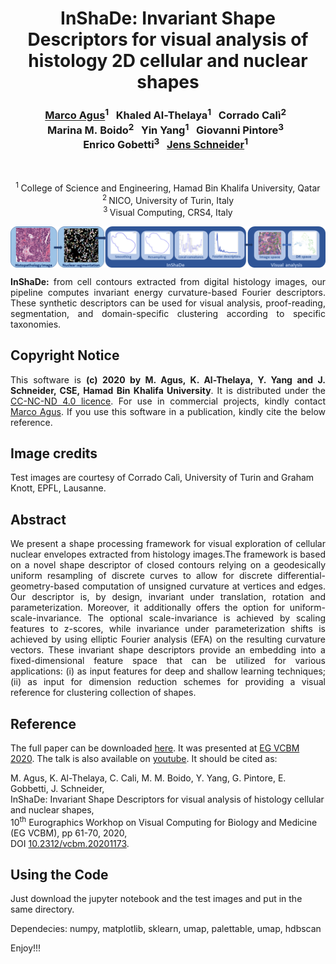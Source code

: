 <h1 align="center">InShaDe: Invariant Shape Descriptors for visual analysis of histology 2D cellular and nuclear shapes</h1>
<h3 align="center"><a href="mailto:magus@hbku.edu.qa">Marco&nbsp;Agus</a><sup>1</sup>&nbsp;&nbsp; 
Khaled&nbsp;Al-Thelaya<sup>1</sup>&nbsp;&nbsp; 
Corrado&nbsp;Cal&igrave;<sup>2</sup>&nbsp;&nbsp; 
Marina&nbsp;M.&nbsp;Boido<sup>2</sup>&nbsp;&nbsp; 
Yin&nbsp;Yang<sup>1</sup>&nbsp;&nbsp; 
Giovanni&nbsp;Pintore<sup>3</sup>&nbsp;&nbsp; 
Enrico&nbsp;Gobetti<sup>3</sup>&nbsp;&nbsp; 
<a href="mailto:jeschneider@hbku.edu.qa">Jens&nbsp;Schneider</a><sup>1</sup>&nbsp;&nbsp;</h3><br/>

<p align="center"><sup>1&nbsp;</sup>College of Science and Engineering, Hamad Bin Khalifa University, Qatar<br/>
<sup>2&nbsp;</sup>NICO, University of Turin, Italy<br/>
<sup>3&nbsp;</sup>Visual Computing, CRS4, Italy
</p>

<img src="inshade-teaser.png" align="center" alt="InShaDe Pipeline Overview"/>
<p align="justify">
<b>InShaDe:</b> from cell contours extracted from digital histology images, our pipeline computes invariant energy curvature-based Fourier descriptors. These synthetic descriptors can be used for visual analysis, proof-reading, segmentation, and domain-specific clustering according to specific taxonomies.</p>

<h2>Copyright Notice</h2>
<p align="justify">This software is <b>(c) 2020 by M. Agus, K. Al-Thelaya, Y. Yang and J. Schneider, CSE, Hamad Bin Khalifa University</b>.
It is distributed under the <a href="https://creativecommons.org/licenses/by-nc-nd/4.0/legalcode">CC-NC-ND 4.0 licence</a>. For use in commercial projects, kindly contact <a href="mailto:magus@hbku.edu.qa">Marco Agus</a>. If you use this software in a publication, kindly cite the below reference.</p>

<h2>Image credits</h2>
Test images are courtesy of Corrado Cal&igrave, University of Turin and Graham Knott, EPFL, Lausanne.


<h2>Abstract</h2>
<p align="justify">
We present a shape processing framework for visual exploration of cellular nuclear envelopes extracted from histology images.The framework is based on a novel shape descriptor of closed contours relying on a geodesically uniform resampling of discrete curves to allow for discrete differential-geometry-based computation of unsigned curvature at vertices and edges. Our descriptor is, by design, invariant under translation, rotation and parameterization. Moreover, it additionally offers the option for uniform-scale-invariance. The optional scale-invariance is achieved by scaling features to z-scores, while invariance under parameterization shifts is achieved by using elliptic Fourier analysis (EFA) on the resulting curvature vectors. These invariant shape descriptors provide an embedding into a fixed-dimensional feature space that can be utilized for various applications: (i) as input features for deep and shallow learning techniques; (ii) as input for dimension reduction schemes for providing a visual reference for clustering collection of shapes.</p>

<h2>Reference</h2>
<p align="left">The full paper can be downloaded <a href="https://diglib.eg.org/bitstream/handle/10.2312/vcbm20201173/061-070.pdf">here</a>.
It was presented at <a href="https://www.gcpr-vmv-vcbm-2020.uni-tuebingen.de/?page_id=886#joint_oral_2">EG VCBM 2020</a>. The talk is also available on <a href="https://www.youtube.com/watch?v=e6Oo35dXZ-w&feature=youtu.be">youtube</a>. It should be cited as:</br>

M. Agus, K. Al-Thelaya, C. Cali, M. M. Boido, Y. Yang, G. Pintore, E. Gobbetti, J. Schneider,<br/>
InShaDe: Invariant Shape Descriptors for visual analysis of histology cellular and nuclear shapes,<br/>
10<sup>th</sup> Eurographics Workhop on Visual Computing for Biology and Medicine (EG VCBM), pp 61-70, 2020,<br/>
DOI <a href="https://diglib.eg.org:443/handle/10.2312/vcbm20201173">10.2312/vcbm.20201173</a>.</p>

<h2>Using the Code</h2>
Just download the jupyter notebook and the test images and put in the same directory.


Dependecies:
  numpy, matplotlib, sklearn, umap, palettable, umap, hdbscan
  
  
Enjoy!!!

